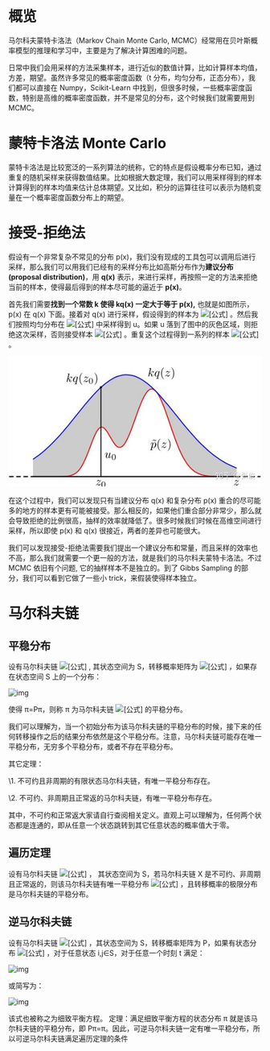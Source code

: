 # 概览

马尔科夫蒙特卡洛法（Markov Chain Monte Carlo, MCMC）经常用在贝叶斯概率模型的推理和学习中，主要是为了解决计算困难的问题。

日常中我们会用采样的方法采集样本，进行近似的数值计算，比如计算样本均值，方差，期望。虽然许多常见的概率密度函数（t 分布，均匀分布，正态分布），我们都可以直接在 Numpy，Scikit-Learn 中找到，但很多时候，一些概率密度函数，特别是高维的概率密度函数，并不是常见的分布，这个时候我们就需要用到 MCMC。

# 蒙特卡洛法 Monte Carlo

蒙特卡洛法是比较宽泛的一系列算法的统称，它的特点是假设概率分布已知，通过重复的随机采样来获得数值结果。比如根据大数定理，我们可以用采样得到的样本计算得到的样本均值来估计总体期望。又比如，积分的运算往往可以表示为随机变量在一个概率密度函数分布上的期望。

# 接受-拒绝法

假设有一个非常复杂不常见的分布 p(x)，我们没有现成的工具包可以调用后进行采样，那么我们可以用我们已经有的采样分布比如高斯分布作为**建议分布(proposal distribution)**，用 **q(x)** 表示，来进行采样，再按照一定的方法来拒绝当前的样本，使得最后得到的样本尽可能的逼近于 **p(x)**。

首先我们需要**找到一个常数 k 使得 kq(x) 一定大于等于 p(x),** 也就是如图所示，p(x) 在 q(x) 下面。接着对 q(x) 进行采样，假设得到的样本为 ![[公式]](https://www.zhihu.com/equation?tex=z_0) 。然后我们按照均匀分布在 ![[公式]](https://www.zhihu.com/equation?tex=%280%2C+kq%28z_0%29%29) 中采样得到 u。如果 u 落到了图中的灰色区域，则拒绝这次采样，否则接受样本 ![[公式]](https://www.zhihu.com/equation?tex=z_0) 。重复这个过程得到一系列的样本 ![[公式]](https://www.zhihu.com/equation?tex=z_0%2Cz_1%2C%E2%80%A6z_n) 。

![MCMC](../img/ML/MCMC.jpg)

在这个过程中，我们可以发现只有当建议分布 q(x) 和复杂分布 p(x) 重合的尽可能多的地方的样本更有可能被接受。那么相反的，如果他们重合部分非常少，那么就会导致拒绝的比例很高，抽样的效率就降低了。很多时候我们时候在高维空间进行采样，所以即使 p(x) 和 q(x) 很接近，两者的差异也可能很大。

我们可以发现接受-拒绝法需要我们提出一个建议分布和常量，而且采样的效率也不高，那么我们就需要一个更一般的方法，就是我们的马尔科夫蒙特卡洛法。不过 MCMC 依旧有个问题, 它的抽样样本不是独立的。到了 Gibbs Sampling 的部分，我们可以看到它做了一些小 trick，来假装使得样本独立。

# 马尔科夫链

## 平稳分布

设有马尔科夫链 ![[公式]](https://www.zhihu.com/equation?tex=+X%3D%7BX_0%2C+X_1%2C+%E2%80%A6%2C+X_t%2C+%E2%80%A6%7D) , 其状态空间为 S，转移概率矩阵为 ![[公式]](https://www.zhihu.com/equation?tex=P%3D%28p_%7Bij%7D%29) ，如果存在状态空间 S 上的一个分布：

![img](https://pic1.zhimg.com/80/v2-4b618d668fb8ee899e420e4919f7d5e6_1440w.jpg)

使得 π=Pπ，则称 π 为马尔科夫链 ![[公式]](https://www.zhihu.com/equation?tex=+X%3D%7BX_0%2C+X_1%2C+%E2%80%A6%2C+X_t%2C+%E2%80%A6%7D) 的平稳分布。

我们可以理解为，当一个初始分布为该马尔科夫链的平稳分布的时候，接下来的任何转移操作之后的结果分布依然是这个平稳分布。注意，马尔科夫链可能存在唯一平稳分布，无穷多个平稳分布，或者不存在平稳分布。

其它定理：

\1. 不可约且非周期的有限状态马尔科夫链，有唯一平稳分布存在。

\2. 不可约、非周期且正常返的马尔科夫链，有唯一平稳分布存在。

其中，不可约和正常返大家请自行查阅相关定义。直观上可以理解为，任何两个状态都是连通的，即从任意一个状态跳转到其它任意状态的概率值大于零。

## 遍历定理

设有马尔科夫链 ![[公式]](https://www.zhihu.com/equation?tex=X%3D%7BX_0%2C+X_1%2C+%5Cdots%2C+X_t%2C+%5Cdots+%7D) ， 其状态空间为 S，若马尔科夫链 X 是不可约、非周期且正常返的，则该马尔科夫链有唯一平稳分布 ![[公式]](https://www.zhihu.com/equation?tex=%5Cpi%3D+%5Cbegin%7Bpmatrix%7D+%5Cpi_1%2C+%5Cpi_2%2C+%5Cdots+%5Cend%7Bpmatrix%7D%5ET) ，且转移概率的极限分布是马尔科夫链的平稳分布。

## 逆马尔科夫链

设有马尔科夫链 ![[公式]](https://www.zhihu.com/equation?tex=+X%3D%7BX_0%2C+X_1%2C+%5Cdots%2C+X_t%2C+%5Cdots+%7D) ，其状态空间为 S，转移概率矩阵为 P，如果有状态分布 ![[公式]](https://www.zhihu.com/equation?tex=%5Cpi%3D+%5Cbegin%7Bpmatrix%7D+%5Cpi_1%2C+%5Cpi_2%2C+%5Cdots+%5Cend%7Bpmatrix%7D%5ET) ，对于任意状态 i,j∈S，对于任意一个时刻 t 满足：

![img](https://pic2.zhimg.com/80/v2-e6dcc5fdf02b151f96031087085cbe72_1440w.png)

或简写为：

![img](https://pic2.zhimg.com/80/v2-356c63581bcc1205b14df45a32b7791c_1440w.png)

该式也被称之为细致平衡方程。 定理：满足细致平衡方程的状态分布 π 就是该马尔科夫链的平稳分布，即 Pπ=π。因此，可逆马尔科夫链一定有唯一平稳分布，所以可逆马尔科夫链满足遍历定理的条件





